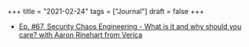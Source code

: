 +++
title = "2021-02-24"
tags = ["Journal"]
draft = false
+++

-   [Ep. #67, Security Chaos Engineering - What is it and why should you care? with Aaron Rinehart from Verica](https://www.devseccon.com/ep-67-security-chaos-engineering-what-is-it-and-why-should-you-care/)